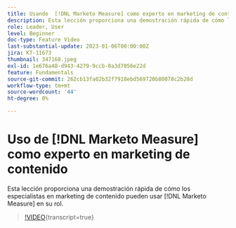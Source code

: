 ```yaml
---
title: Usando  [!DNL Marketo Measure] como experto en marketing de contenido
description: Esta lección proporciona una demostración rápida de cómo los especialistas en marketing de contenido podrían usar  [!DNL Marketo Measure]  en su rol.
role: Leader, User
level: Beginner
doc-type: Feature Video
last-substantial-update: 2023-01-06T00:00:00Z
jira: KT-11673
thumbnail: 347168.jpeg
exl-id: 1e676a48-d943-4279-9ccb-0a3d7056e22d
feature: Fundamentals
source-git-commit: 262cb13fa02b32f7918ebd569720b80078c2b28d
workflow-type: tm+mt
source-wordcount: '44'
ht-degree: 0%

---
```


# Uso de [!DNL Marketo Measure] como experto en marketing de contenido

Esta lección proporciona una demostración rápida de cómo los especialistas en marketing de contenido pueden usar [!DNL Marketo Measure] en su rol.

>[!VIDEO](https://video.tv.adobe.com/v/3422353/?learn=on&captions=spa){transcript=true}
